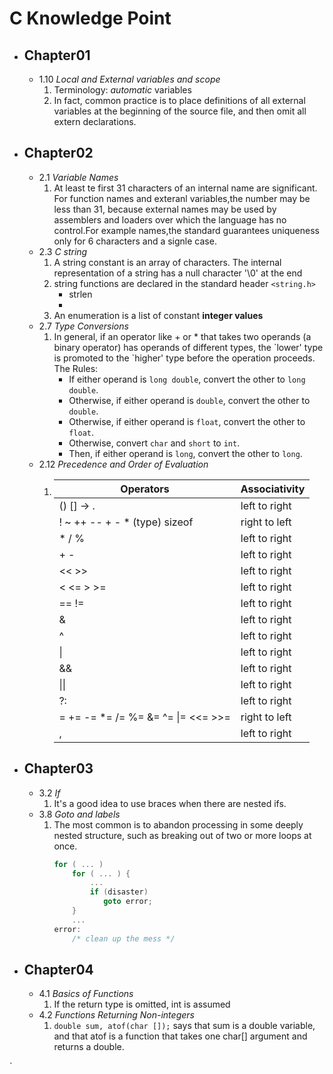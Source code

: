 # C Knowledge Point
  * ## Chapter01
  	* 1.10 *Local and External variables and scope*
  		1. Terminology: *automatic* variables
  		2. In fact, common practice is to place definitions of all external
		variables at the beginning of the source file, and then omit all extern declarations.


  * ## Chapter02
    * 2.1 *Variable Names*
        1. At least te first 31 characters of an internal name are significant.
        For function names and exteranl variables,the number may be less than 31,
        because external names may be used by assemblers and loaders over which
        the language has no control.For example names,the standard guarantees
        uniqueness only for 6 characters and a signle case.
	* 2.3 *C string*
		1. A string constant is an array of characters. The internal representation of a string
		has a null character '\0' at the end
		2. string functions are declared in the standard header `<string.h>`
			* strlen
			* 
		3.  An enumeration is a list of constant **integer values**
	* 2.7 *Type Conversions*
		1. In general, if an operator like + or * that takes two operands (a binary operator) 
		has operands of different types, the \`lower\' type is promoted to 
		the \`higher\' type before the operation proceeds. The Rules:
			* If either operand is `long double`, convert the other to `long double`.
			* Otherwise, if either operand is `double`, convert the other to `double`.
			* Otherwise, if either operand is `float`, convert the other to `float`.
			* Otherwise, convert `char` and `short` to `int`.
			* Then, if either operand is `long`, convert the other to `long`.
	* 2.12 *Precedence and Order of Evaluation*
	    1.  Operators  | Associativity
	        -----------|--------------
	        () [] -> . | left to right
	        ! ~ ++ -- + - * (type) sizeof|right to left
	        \* / %|left to right
	        \+ \- | left to right
	        << >> | left to right
	        < <= > >=|left to right
	        == != | left to right
	        &|left to right
	        ^|left to right
	        &#124;|left to right
	        &&|left to right
	        &#124;&#124; | left to right
	        ?: | left to right
	        = \+= \-= \*= /= %= &= ^= &#124;= <<= >>=|right to left
	        ,|left to right
  * ## Chapter03
    * 3.2 *If*
        1.  It's a good idea to use braces when there are nested ifs.
    * 3.8 *Goto and labels*
        1. The most common is to abandon processing in some deeply nested structure, such as breaking out of two or more loops at once.
            ```c
            for ( ... )
                for ( ... ) {
                    ...
                    if (disaster)
                       goto error;
                }
                ...
            error:
                /* clean up the mess */
            ```
  * ## Chapter04
    * 4.1 *Basics of Functions*
        1. If the return type is omitted, int is assumed
    * 4.2 *Functions Returning Non-integers*
        1. `double sum, atof(char []);`
        says that sum is a double variable, and that atof is a function that takes one char[] argument and returns a double.

`
        

